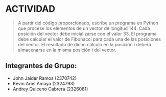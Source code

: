 # **ACTIVIDAD**
> A partir del código proporcionado, escribe un programa en Python que procese los elementos de un vector de longitud 144. Cada posición del vector debe inicializarse con el valor 33. El programa debe calcular el valor de Fibonacci para cada una de las posiciones del vector. El resultado de dicho cálculo en la posición i deberá almacenarse en la misma posición i del vector.


## **Integrantes de Grupo:**
*   John Jaider Ramos (2370742)
*   Kevin Ariel Amaya (2324793)
*   Andrey Quiceno Cabrera (2326081)
